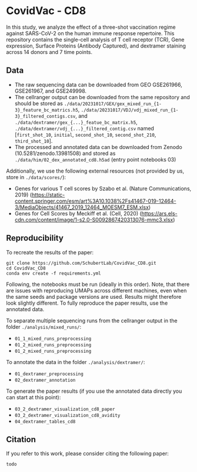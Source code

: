 # CovidVac - CD8
In this study, we analyze the effect of a three-shot vaccination regime against SARS-CoV-2 on the human immune response repertoire. This repository contains the single-cell analysis of T cell receptor (TCR), Gene expression, Surface Proteins (Antibody Captured), and dextramer staining across 14 donors and 7 time points.

## Data
- The raw sequencing data can be downloaded from GEO GSE261966, GSE261967, and GSE249998.
- The cellranger output can be downloaded from the same repository and should be stored as `./data/20231017/GEX/gex_mixed_run_{1-3}_feature_bc_matrics.h5`, `./data/20231017/VDJ/vdj_mixed_run_{1-3}_filtered_contigs.csv`, and  `./data/dextramer/gex_{...}_featue_bc_matrix.h5`, `./data/dextramer/vdj_{...}_filtered_contig.csv` named [`first_shot_10`, `initial`, `second_shot_10`, `second_shot_210`, `third_shot_10`].
- The processed and annotated data can be downloaded from Zenodo (10.5281/zenodo.13981508) and stored as `./data/him/02_dex_annotated_cd8.h5ad` (entry point notebooks 03)

Additionally, we use the following external resources (not provided by us, store in `./data/scores/`):
- Genes for various T cell scores by Szabo et al. (Nature Communications, 2019) (https://static-content.springer.com/esm/art%3A10.1038%2Fs41467-019-12464-3/MediaObjects/41467_2019_12464_MOESM7_ESM.xlsx)
- Genes for Cell Scores by Meckiff et al. (Cell, 2020) (https://ars.els-cdn.com/content/image/1-s2.0-S0092867420313076-mmc3.xlsx)

## Reproducibility
To recreate the results of the paper:
```
git clone https://github.com/SchubertLab/CovidVac_CD8.git
cd CovidVac_CD8
conda env create -f requirements.yml
```
Following, the notebooks must be run (ideally in this order). Note, that there are issues with reproducing UMAPs across different machines, even when the same seeds and package versions are used. Results might therefore look slightly different. To fully reproduce the paper results, use the annotated data.

To separate multiple sequencing runs from the cellranger output in the folder `./analysis/mixed_runs/`:
- `01_1_mixed_runs_preprocessing`
- `01_2_mixed_runs_preprocessing`
- `01_2_mixed_runs_preprocessing`

To annotate the data in the folder `./analysis/dextramer/`:
- `01_dextramer_preprocessing`
- `02_dextramer_annotation`

To generate the paper results (if you use the annotated data directly you can start at this point):
- `03_2_dextramer_visualization_cd8_paper`
- `03_2_dextramer_visualization_cd8_avidity`
- `04_dextramer_tables_cd8`

## Citation
If you refer to this work, please consider citing the following paper:

```
todo
```
